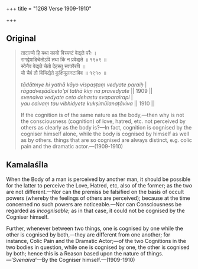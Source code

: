 +++
title = "1268 Verse 1909-1910"

+++
## Original 
>
> तादात्म्ये हि यथा कायो विस्पष्टं वेद्यते परैः ।  
> रागद्वेषादिचेतोऽपि तथा किं न प्रवेद्यते ॥ १९०९ ॥  
> स्वेनैव वेद्यते चेतो देहस्तु स्वपरैरपि ।  
> यौ चैवं तौ विभिद्येते कुक्षिमूलनटाविव ॥ १९१० ॥ 
>
> *tādātmye hi yathā kāyo vispaṣṭaṃ vedyate paraiḥ* \|  
> *rāgadveṣādiceto'pi tathā kiṃ na pravedyate* \|\| 1909 \|\|  
> *svenaiva vedyate ceto dehastu svaparairapi* \|  
> *yau caivaṃ tau vibhidyete kukṣimūlanaṭāviva* \|\| 1910 \|\| 
>
> If the cognition is of the same nature as the body,—then why is not the consciousness (cognition) of love, hatred, etc. not perceived by others as clearly as the body is?—In fact, cognition is cognised by the cogniser himself alone, while the body is cognised by himself as well as by others. things that are so cognised are always distinct, e.g. colic pain and the dramatic actor.—(1909-1910)



## Kamalaśīla

When the Body of a man is perceived by another man, it should be possible for the latter to perceive the Love, Hatred, etc, also of the former; as the two are not different.—Nor can the premiss be falsified on the basis of occult powers (whereby the feelings of others are perceived); because at the time concerned no such powers are noticeable.—Nor can Consciousness be regarded as *incognisable*; as in that case, it could not be cognised by the Cogniser himself.

Further, whenever between two things, one is cognised by one while the other is cognised by both,—they are different from one another; for instance, Colic Pain and the Dramatic Actor;—of the two Cognitions in the two bodies in question, while one is cognised by one, the other is cognised by both; hence this is a Reason based upon the nature of things.—‘*Svenaiva*’—By the Cogniser himself.—(1909-1910)


